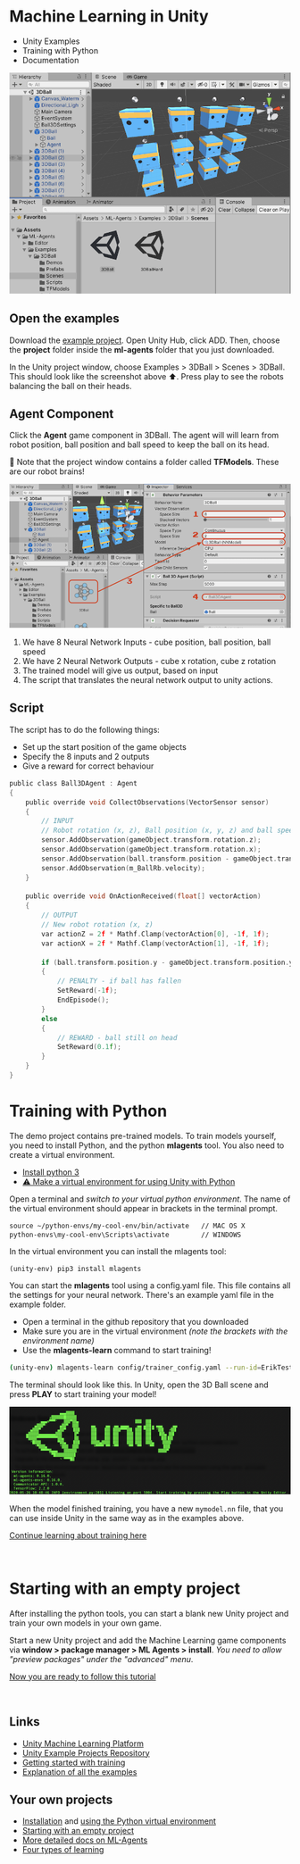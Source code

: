 # Machine Learning in Unity

- Unity Examples
- Training with Python
- Documentation

![unity](./images/unitydemo.png)

## Open the examples

Download the [example project](https://github.com/Unity-Technologies/ml-agents). Open Unity Hub, click ADD. Then, choose the **project** folder inside the **ml-agents** folder that you just downloaded.

In the Unity project window, choose Examples > 3DBall > Scenes > 3DBall. This should look like the screenshot above ⬆️. Press play to see the robots balancing the ball on their heads.

## Agent Component

Click the **Agent** game component in 3DBall. The agent will will learn from robot position, ball position and ball speed to keep the ball on its head.

🧠 Note that the project window contains a folder called **TFModels**. These are our robot brains! 

![unity](./images/unity_nn.png)

 1. We have 8 Neural Network Inputs - cube position, ball position, ball speed
 2. We have 2 Neural Network Outputs - cube x rotation, cube z rotation
 3. The trained model will give us output, based on input
 4. The script that translates the neural network output to unity actions.

## Script

The script has to do the following things:

- Set up the start position of the game objects
- Specify the 8 inputs and 2 outputs
- Give a reward for correct behaviour

```c
public class Ball3DAgent : Agent
{
    public override void CollectObservations(VectorSensor sensor)
    {
        // INPUT
        // Robot rotation (x, z), Ball position (x, y, z) and ball speed (x, y, z).
        sensor.AddObservation(gameObject.transform.rotation.z);
        sensor.AddObservation(gameObject.transform.rotation.x);
        sensor.AddObservation(ball.transform.position - gameObject.transform.position);
        sensor.AddObservation(m_BallRb.velocity);
    }

    public override void OnActionReceived(float[] vectorAction)
    {
        // OUTPUT
        // New robot rotation (x, z)
        var actionZ = 2f * Mathf.Clamp(vectorAction[0], -1f, 1f);
        var actionX = 2f * Mathf.Clamp(vectorAction[1], -1f, 1f);

        if (ball.transform.position.y - gameObject.transform.position.y || ...)
        {
            // PENALTY - if ball has fallen       
            SetReward(-1f); 
            EndEpisode();
        }
        else
        {
            // REWARD - ball still on head
            SetReward(0.1f);
        }
    }
}
```

# Training with Python

The demo project contains pre-trained models. To train models yourself, you need to install Python, and the python **mlagents** tool. You also need to create a virtual environment. 

- [Install python 3](https://www.python.org/downloads/)
- [⚠️ Make a virtual environment for using Unity with Python](https://github.com/Unity-Technologies/ml-agents/blob/release_1/docs/Using-Virtual-Environment.md)

Open a terminal and *switch to your virtual python environment*. The name of the virtual environment should appear in brackets in the terminal prompt.

```
source ~/python-envs/my-cool-env/bin/activate   // MAC OS X
python-envs\my-cool-env\Scripts\activate        // WINDOWS
```
In the virtual environment you can install the mlagents tool:

```
(unity-env) pip3 install mlagents
```
You can start the **mlagents** tool using a config.yaml file. This file contains all the settings for your neural network. There's an example yaml file in the example folder.

- Open a terminal in the github repository that you downloaded
- Make sure you are in the virtual environment *(note the brackets with the environment name)*
- Use the **mlagents-learn** command to start training!

```bash
(unity-env) mlagents-learn config/trainer_config.yaml --run-id=ErikTest
```
The terminal should look like this. In Unity, open the 3D Ball scene and press **PLAY** to start training your model! 

![terminal](./images/unityterminal.png)

When the model finished training, you have a new `mymodel.nn` file, that you can use inside Unity in the same way as in the examples above.

[Continue learning about training here](https://github.com/Unity-Technologies/ml-agents/blob/release_1/docs/Getting-Started.md)

<br>

# Starting with an empty project

After installing the python tools, you can start a blank new Unity project and train your own models in your own game. 

Start a new Unity project and add the Machine Learning game components via **window > package manager > ML Agents > install**. *You need to allow "preview packages" under the "advanced" menu*. 

[Now you are ready to follow this tutorial](https://github.com/Unity-Technologies/ml-agents/blob/release_1/docs/Learning-Environment-Create-New.md)

<br>

## Links

- [Unity Machine Learning Platform](https://unity3d.com/machine-learning)
- [Unity Example Projects Repository](https://github.com/Unity-Technologies/ml-agents)
- [Getting started with training](https://github.com/Unity-Technologies/ml-agents/blob/release_1/docs/Getting-Started.md)
- [Explanation of all the examples](https://github.com/Unity-Technologies/ml-agents/blob/release_1/docs/Learning-Environment-Examples.md)

## Your own projects

- [Installation](https://github.com/Unity-Technologies/ml-agents/blob/release_1/docs/Installation.md) and [using the Python virtual environment](https://github.com/Unity-Technologies/ml-agents/blob/release_1/docs/Using-Virtual-Environment.md)
- [Starting with an empty project](https://github.com/Unity-Technologies/ml-agents/blob/release_1/docs/Learning-Environment-Create-New.md)
- [More detailed docs on ML-Agents](https://github.com/Unity-Technologies/ml-agents/blob/release_1/docs/Training-ML-Agents.md)
- [Four types of learning](https://github.com/Unity-Technologies/ml-agents/blob/release_1/docs/Background-Machine-Learning.md)
